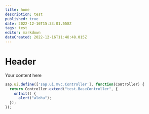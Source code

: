 ```yaml
---
title: home
description: test
published: true
date: 2022-12-16T15:33:01.558Z
tags: test
editor: markdown
dateCreated: 2022-12-16T11:48:48.015Z
---
```


# Header
Your content here
```js
sap.ui.define(['sap.ui.mvc.Controller'], function(Controller) {
  return Controller.extend("test.BaseController", {
    onInit() {
      alert("aloha");
  });
});
```